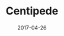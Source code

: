 ---
title: Centipede
date: '2017-04-26'
thumb_image: images/mar-2yo/ciempies.jpg
thumb_image_alt: Centipede
image: images/mar-2yo/ciempies.jpg
image_alt: Centipede
template: project
---	